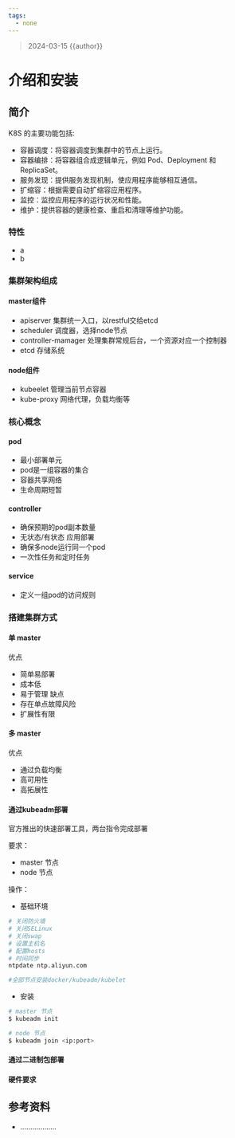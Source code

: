 ```yaml
---
tags:
  - none
---
```

> 2024-03-15
> {{author}}
# 介绍和安装

## 简介

K8S 的主要功能包括:

- 容器调度：将容器调度到集群中的节点上运行。
- 容器编排：将容器组合成逻辑单元，例如 Pod、Deployment 和 ReplicaSet。
- 服务发现：提供服务发现机制，使应用程序能够相互通信。
- 扩缩容：根据需要自动扩缩容应用程序。
- 监控：监控应用程序的运行状况和性能。
- 维护：提供容器的健康检查、重启和清理等维护功能。

### 特性

- a
- b

### 集群架构组成

#### master组件

- apiserver
  集群统一入口，以restful交给etcd
- scheduler
  调度器，选择node节点
- controller-mamager
  处理集群常规后台，一个资源对应一个控制器
- etcd
  存储系统
#### node组件
- kubeelet
  管理当前节点容器
- kube-proxy
  网络代理，负载均衡等

### 核心概念

#### pod

- 最小部署单元
- pod是一组容器的集合
- 容器共享网络
- 生命周期短暂
#### controller

- 确保预期的pod副本数量
- 无状态/有状态 应用部署
- 确保多node运行同一个pod
- 一次性任务和定时任务

#### service

- 定义一组pod的访问规则

### 搭建集群方式

#### 单 master

优点
- 简单易部署
- 成本低
- 易于管理
缺点
- 存在单点故障风险
- 扩展性有限

#### 多 master
  
  优点
  - 通过负载均衡
  - 高可用性
  - 高拓展性

#### 通过kubeadm部署

官方推出的快速部署工具，两台指令完成部署

要求：
- master 节点
- node 节点

操作：
- 基础环境
```bash
# 关闭防火墙
# 关闭SELinux
# 关闭swap
# 设置主机名
# 配置hosts
# 时间同步
ntpdate ntp.aliyun.com

#全部节点安装docker/kubeadm/kubelet
```

- 安装
```bash
# master 节点
$ kubeadm init

# node 节点
$ kubeadm join <ip:port>
```

#### 通过二进制包部署
#### 硬件要求
## 参考资料

* ..................
